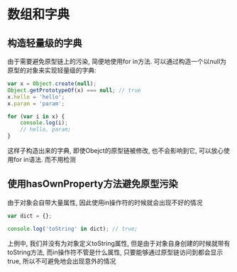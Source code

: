 # 数组和字典

## 构造轻量级的字典

由于需要避免原型链上的污染, 简便地使用for in方法. 可以通过构造一个以null为原型的对象来实现轻量级的字典:

```javascript
var x = Object.create(null);
Object.getPrototypeOf(x) === null; // true
x.hello = 'hello';
x.param = 'param';

for (var i in x) {
    console.log(i);
    // hello, param;
}
```
这样子构造出来的字典, 即使Obejct的原型链被修改, 也不会影响到它, 可以放心使用for in语法. 而不用检测

## 使用hasOwnProperty方法避免原型污染

由于对象会自带大量属性, 因此使用in操作符的时候就会出现不好的情况

```javascript
var dict = {};

console.log('toString' in dict); // true;
```

上例中, 我们并没有为对象定义toString属性, 但是由于对象自身创建的时候就带有toString方法, 而in操作符不管是什么属性, 只要能够通过原型链访问到都会显示true, 所以不可避免地会出现意外的情况